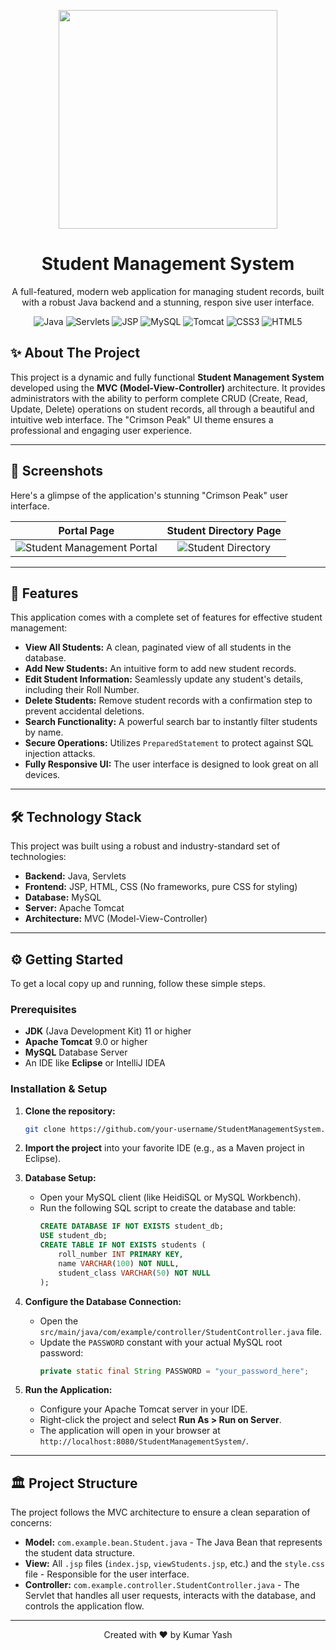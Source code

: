 <p align="center">
<!--   <img src="https://media.giphy.com/media/zhJ55MqoYiVzi/giphy.gif" width="200"> -->
  <img src="https://media.giphy.com/media/RbDKaczqWovIugyJmW/giphy.gif" width="350">
</p>
             
<h1 align="center">Student Management System</h1>                                       
                                  
<p align="center">
  A full-featured, modern web application for managing student records, built with a robust Java backend and a stunning, respon sive user interface.
</p>

<p align="center">
    <img src="https://img.shields.io/badge/Java-ED8B00?style=for-the-badge&logo=openjdk&logoColor=white" alt="Java">
    <img src="https://img.shields.io/badge/Servlets-D02324?style=for-the-badge&logo=apache&logoColor=white" alt="Servlets">
    <img src="https://img.shields.io/badge/JSP-1B75BB?style=for-the-badge&logo=oracle&logoColor=white" alt="JSP">
    <img src="https://img.shields.io/badge/MySQL-4479A1?style=for-the-badge&logo=mysql&logoColor=white" alt="MySQL">
    <img src="https://img.shields.io/badge/Apache_Tomcat-F8DC75?style=for-the-badge&logo=apache-tomcat&logoColor=black" alt="Tomcat">
    <img src="https://img.shields.io/badge/CSS3-1572B6?style=for-the-badge&logo=css3&logoColor=white" alt="CSS3">
    <img src="https://img.shields.io/badge/HTML5-E34F26?style=for-the-badge&logo=html5&logoColor=white" alt="HTML5">
</p>

## ✨ About The Project

This project is a dynamic and fully functional **Student Management System** developed using the **MVC (Model-View-Controller)** architecture. It provides administrators with the ability to perform complete CRUD (Create, Read, Update, Delete) operations on student records, all through a beautiful and intuitive web interface. The "Crimson Peak" UI theme ensures a professional and engaging user experience.

---

## 📸 Screenshots

Here's a glimpse of the application's stunning "Crimson Peak" user interface.

| Portal Page | Student Directory Page |
| :---: | :---: |
| ![Student Management Portal](https://github.com/user-attachments/assets/8a443e49-92ba-4aed-9a6c-645bb80709bb) | ![Student Directory](https://github.com/user-attachments/assets/305d4ab6-34e0-4acd-9ece-ceaaa956e0ef)
 

---


## 🚀 Features

This application comes with a complete set of features for effective student management:

*   **View All Students:** A clean, paginated view of all students in the database.
*   **Add New Students:** An intuitive form to add new student records.
*   **Edit Student Information:** Seamlessly update any student's details, including their Roll Number.
*   **Delete Students:** Remove student records with a confirmation step to prevent accidental deletions.
*   **Search Functionality:** A powerful search bar to instantly filter students by name.
*   **Secure Operations:** Utilizes `PreparedStatement` to protect against SQL injection attacks.
*   **Fully Responsive UI:** The user interface is designed to look great on all devices.

---

## 🛠️ Technology Stack

This project was built using a robust and industry-standard set of technologies:

*   **Backend:** Java, Servlets
*   **Frontend:** JSP, HTML, CSS (No frameworks, pure CSS for styling)
*   **Database:** MySQL
*   **Server:** Apache Tomcat
*   **Architecture:** MVC (Model-View-Controller)

---

## ⚙️ Getting Started

To get a local copy up and running, follow these simple steps.

### Prerequisites

*   **JDK** (Java Development Kit) 11 or higher
*   **Apache Tomcat** 9.0 or higher
*   **MySQL** Database Server
*   An IDE like **Eclipse** or IntelliJ IDEA

### Installation & Setup

1.  **Clone the repository:**
    ```sh
    git clone https://github.com/your-username/StudentManagementSystem.git
    ```

2.  **Import the project** into your favorite IDE (e.g., as a Maven project in Eclipse).

3.  **Database Setup:**
    *   Open your MySQL client (like HeidiSQL or MySQL Workbench).
    *   Run the following SQL script to create the database and table:
        ```sql
        CREATE DATABASE IF NOT EXISTS student_db;
        USE student_db;
        CREATE TABLE IF NOT EXISTS students (
            roll_number INT PRIMARY KEY,
            name VARCHAR(100) NOT NULL,
            student_class VARCHAR(50) NOT NULL
        );
        ```

4.  **Configure the Database Connection:**
    *   Open the `src/main/java/com/example/controller/StudentController.java` file.
    *   Update the `PASSWORD` constant with your actual MySQL root password:
        ```java
        private static final String PASSWORD = "your_password_here";
        ```

5.  **Run the Application:**
    *   Configure your Apache Tomcat server in your IDE.
    *   Right-click the project and select **Run As > Run on Server**.
    *   The application will open in your browser at `http://localhost:8080/StudentManagementSystem/`.

---

## 🏛️ Project Structure

The project follows the MVC architecture to ensure a clean separation of concerns:

*   **Model:** `com.example.bean.Student.java` - The Java Bean that represents the student data structure.
*   **View:** All `.jsp` files (`index.jsp`, `viewStudents.jsp`, etc.) and the `style.css` file - Responsible for the user interface.
*   **Controller:** `com.example.controller.StudentController.java` - The Servlet that handles all user requests, interacts with the database, and controls the application flow.

---

<p align="center">
  Created with ❤️ by Kumar Yash
</p>
